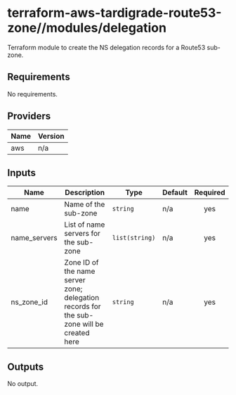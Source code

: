 # terraform-aws-tardigrade-route53-zone//modules/delegation

Terraform module to create the NS delegation records for a Route53 sub-zone.

<!-- BEGIN TFDOCS -->
## Requirements

No requirements.

## Providers

| Name | Version |
|------|---------|
| aws | n/a |

## Inputs

| Name | Description | Type | Default | Required |
|------|-------------|------|---------|:--------:|
| name | Name of the sub-zone | `string` | n/a | yes |
| name\_servers | List of name servers for the sub-zone | `list(string)` | n/a | yes |
| ns\_zone\_id | Zone ID of the name server zone; delegation records for the sub-zone will be created here | `string` | n/a | yes |

## Outputs

No output.

<!-- END TFDOCS -->
